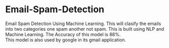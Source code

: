   # Email-Spam-Detection
Email Spam Detection Using Machine Learning.
This will clasify the emails into two categories one spam another not spam.
This is built using NLP and Machine Learning.
The Accuracy of this model is 88%.  
This model is also used by google in its gmail application.
 

